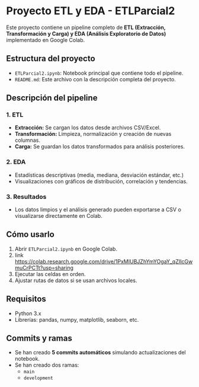 
# Proyecto ETL y EDA - ETLParcial2

Este proyecto contiene un pipeline completo de **ETL (Extracción, Transformación y Carga) y EDA (Análisis Exploratorio de Datos)** implementado en Google Colab.

## Estructura del proyecto
- `ETLParcial2.ipynb`: Notebook principal que contiene todo el pipeline.
- `README.md`: Este archivo con la descripción completa del proyecto.

## Descripción del pipeline
### 1. ETL
- **Extracción:** Se cargan los datos desde archivos CSV/Excel.
- **Transformación:** Limpieza, normalización y creación de nuevas columnas.
- **Carga:** Se guardan los datos transformados para análisis posteriores.

### 2. EDA
- Estadísticas descriptivas (media, mediana, desviación estándar, etc.)
- Visualizaciones con gráficos de distribución, correlación y tendencias.

### 3. Resultados
- Los datos limpios y el análisis generado pueden exportarse a CSV o visualizarse directamente en Colab.

## Cómo usarlo
1. Abrir `ETLParcial2.ipynb` en Google Colab.
2. link https://colab.research.google.com/drive/1PxMIUBJZhYmYOgaY_qZIIcGwmuCrPCTt?usp=sharing
3. Ejecutar las celdas en orden.
4. Ajustar rutas de datos si se usan archivos locales.

## Requisitos
- Python 3.x
- Librerías: pandas, numpy, matplotlib, seaborn, etc.

## Commits y ramas
- Se han creado **5 commits automáticos** simulando actualizaciones del notebook.
- Se han creado dos ramas:
  - `main`
  - `development`
